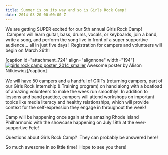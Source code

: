 ```yaml
---
title: Summer is on its way and so is Girls Rock Camp!
date: 2014-03-20 00:00:00 Z
---
```


We are getting SUPER excited for our 5th annual Girls Rock Camp!  Campers will learn guitar, bass, drums, vocals, or keyboards, join a band, write a song, and perform the song live in front of a super supportive audience... all in just five days!  Registration for campers and volunteers will begin on March 26th!

\[caption id="attachment\_724" align="alignnone" width="194"\][![girls rock camp poster_2014_smaller](/uploads/blogpost/girls-rock-camp-poster_2014_smaller-194x300.jpg)](http://girlsrockri.org/wp-content/uploads/2014/03/girls-rock-camp-poster_2014_smaller.jpg) Awesome poster by Alison Nitkiewicz\[/caption\]

We will have 50 campers and a handful of GRITs (returning campers, part of our Girls Rock Internship & Training program) on hand along with a boatload of amazing volunteers to make the week run smoothly!  In addition to lessons and band practice, campers will attend workshops on important topics like media literacy and healthy relationships, which will provide context for the self-expression they engage in throughout the week!

Camp will be happening once again at the amazing Rhode Island Philharmonic with the showcase happening on July 18th at the ever-supportive Fete!

Questions about Girls Rock Camp?  They can probably be answered here!

So much awesome in so little time!  Hope to see you there!

